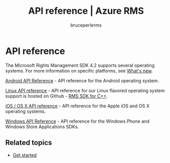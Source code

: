 ﻿---
# required metadata

title: API reference | Azure RMS
description: The Microsoft Rights Management SDK 4.2 supports several operating systems; Android, iOS, OS X, Linux, Windows Phone and Windows Store.
keywords:
author: bruceperlerms
manager: mbaldwin
ms.date: 04/28/2016
ms.topic: article
ms.prod: azure
ms.service: rights-management
ms.technology: techgroup-identity
ms.assetid: 6a8df1d8-1279-4189-b17d-f128b7ca5643

# optional metadata

#ROBOTS:
audience: developer
#ms.devlang:
ms.reviewer: shubhamp
ms.suite: ems
#ms.tgt_pltfrm:
#ms.custom:

---

# API reference

The Microsoft Rights Management SDK 4.2 supports several operating systems. For more information on specific platforms, see [What's new](release_notes.md).

[Android API Reference](https://stage.docs.microsoft.com/rights-management/sdk/4.2/api/android/com.microsoft.rightsmanagement) - API reference for the Android operating system.

[Linux API reference](linux___c___api_reference.md) - API reference for our Linux flavored operating system support is hosted on Github - [RMS SDK for C++](http://azuread.github.io/rms-sdk-for-cpp/annotated.html).

[iOS / OS X API reference](https://stage.docs.microsoft.com/rights-management/sdk/4.2/api/iOS/iOS) - API reference for the Apple iOS and OS X operating systems.

[Windows API Reference](https://stage.docs.microsoft.com/rights-management/sdk/4.2/api/winrt/Microsoft.RightsManagement) - API reference for the Windows Phone and Windows Store Applications SDKs.

## Related topics ##

* [Get started](get_started.md)
 

 

